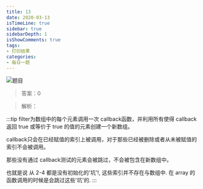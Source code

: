 ```yaml
---
title: 13
date: 2020-03-13
isTimeLine: true
sidebar: true
sidebarDepth: 1
isShowComments: true
tags:
- 打印结果
categories:
- 每日一题
---
```


![题目](/my-vue-press-blog/img/accu/2020-03-13-timu.jpeg)


> 答案：0

> 解析：

:::tip
filter为数组中的每个元素调用一次 callback函数，并利用所有使得 callback 返回 true 或等价于 true 的值的元素创建一个新数组。

callback只会在已经赋值的索引上被调用，对于那些已经被删除或者从未被赋值的索引不会被调用。

那些没有通过 callback测试的元素会被跳过，不会被包含在新数组中。

也就是说 从 2-4 都是没有初始化的'坑'!, 这些索引并不存在与数组中. 在 array 的函数调用的时候是会跳过这些'坑'的.
:::